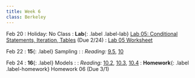 ```yaml
---
title: Week 6
class: Berkeley
---
```


Feb 20
: Holiday: No Class
: **Lab**{: .label .label-lab} [Lab 05: Conditional Statements, Iteration, Tables](https://data8.datahub.berkeley.edu/hub/user-redirect/git-pull?repo=https%3A%2F%2Fgithub.com%2Fdata-8%2Fmaterials-sp23&urlpath=retro%2Ftree%2Fmaterials-sp23%2Fmaterials%2Fsp23%2Flab%2Flab05%2Flab05.ipynb&branch=main) (Due 2/24)
  : [Lab 05 Worksheet](https://drive.google.com/file/d/1MsUKZUHHidoLc41NNBXQzGsP8fexp8Vk/view?usp=sharing)

Feb 22
: **15**{: .label} Sampling
  : <!--[Slides]#) &#8226; [Demos](#) &#8226; [Video](#)-->
: *Reading:* [9.5](https://inferentialthinking.com/chapters/09/5/Finding_Probabilities.html), [10](https://inferentialthinking.com/chapters/10/Sampling_and_Empirical_Distributions.html)

Feb 24
: **16**{: .label} Models
  : <!--[Slides]#) &#8226; [Demos](#) &#8226; [Video](#)-->
: *Reading:* [10.2](https://inferentialthinking.com/chapters/10/2/Sampling_from_a_Population.html), [10.3](https://inferentialthinking.com/chapters/10/3/Empirical_Distribution_of_a_Statistic.html), [10.4](https://inferentialthinking.com/chapters/10/4/Random_Sampling_in_Python.html)
: **Homework**{: .label .label-homework} Homework 06 (Due 3/1)
